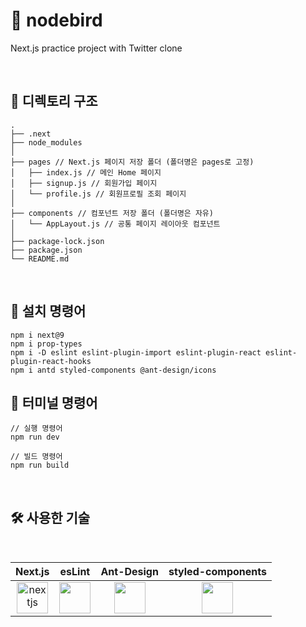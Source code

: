 # 🚀 nodebird
Next.js practice project with Twitter clone

<br/>

## 🌲 디렉토리 구조

```
.
├── .next
├── node_modules
│
├── pages // Next.js 페이지 저장 폴더 (폴더명은 pages로 고정)
│   ├── index.js // 메인 Home 페이지
│   ├── signup.js // 회원가입 페이지
│   └── profile.js // 회원프로필 조회 페이지
│
├── components // 컴포넌트 저장 폴더 (폴더명은 자유)
│   └── AppLayout.js // 공통 페이지 레이아웃 컴포넌트
│
├── package-lock.json
├── package.json
└── README.md

```

<br/>

## 📌 설치 명령어

```
npm i next@9
npm i prop-types
npm i -D eslint eslint-plugin-import eslint-plugin-react eslint-plugin-react-hooks
npm i antd styled-components @ant-design/icons
```

## 📌 터미널 명령어

```
// 실행 명령어
npm run dev

// 빌드 명령어
npm run build
```

<br/>

## 🛠 사용한 기술

<br/>

| Next.js | esLint | Ant-Design | styled-components |
| :-----: | :-----: | :-----: | :-----: |
| <img src="https://cdn.worldvectorlogo.com/logos/nextjs-2.svg" alt="nextjs" width="50" height="50" />| <img src="https://images.credly.com/images/e6eebd0c-6a17-4c06-b172-02ca9f6beb06/eslint.png" width="50" height="50"/> | <img src="https://gw.alipayobjects.com/zos/rmsportal/KDpgvguMpGfqaHPjicRK.svg" width="50" height="50"/> | <img src="https://styled-components.com/logo.png" width="50" height="50"/> |